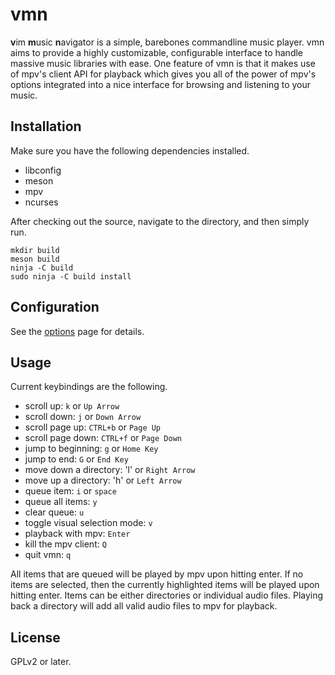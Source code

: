 # vmn
**v**im **m**usic **n**avigator is a simple, barebones commandline music player. vmn aims to provide a highly customizable, configurable interface to handle massive music libraries with ease. One feature of vmn is that it makes use of mpv's client API for playback which gives you all of the power of mpv's options integrated into a nice interface for browsing and listening to your music.

## Installation
Make sure you have the following dependencies installed.

* libconfig
* meson
* mpv
* ncurses

After checking out the source, navigate to the directory, and then simply run.
```
mkdir build
meson build
ninja -C build
sudo ninja -C build install
```

## Configuration
See the [options](https://github.com/Dudemanguy911/vmn/blob/master/options.md) page for details.

## Usage
Current keybindings are the following.

* scroll up: `k` or `Up Arrow`
* scroll down: `j` or `Down Arrow`
* scroll page up: `CTRL+b` or `Page Up`
* scroll page down: `CTRL+f` or `Page Down`
* jump to beginning: `g` or `Home Key`
* jump to end: `G` or `End Key`
* move down a directory: 'l' or `Right Arrow`
* move up a directory: 'h' or `Left Arrow`
* queue item: `i` or `space`
* queue all items: `y`
* clear queue: `u`
* toggle visual selection mode: `v`
* playback with mpv: `Enter`
* kill the mpv client: `Q`
* quit vmn: `q`

All items that are queued will be played by mpv upon hitting enter. If no items are selected, then the currently highlighted items will be played upon hitting enter. Items can be either directories or individual audio files. Playing back a directory will add all valid audio files to mpv for playback.

## License
GPLv2 or later.
